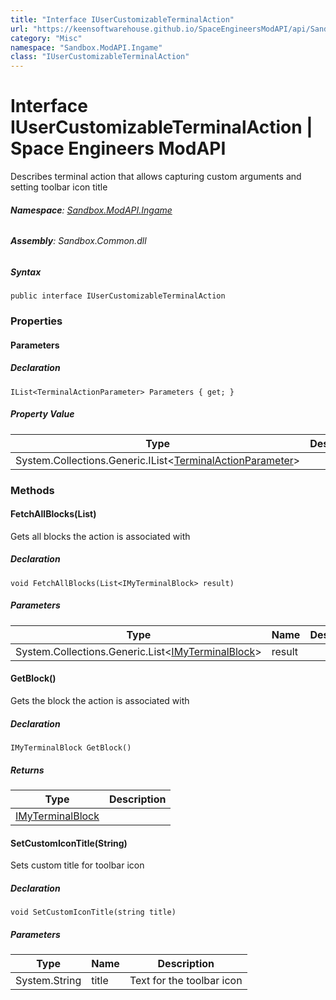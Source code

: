 ```yaml
---
title: "Interface IUserCustomizableTerminalAction"
url: "https://keensoftwarehouse.github.io/SpaceEngineersModAPI/api/Sandbox.ModAPI.Ingame.IUserCustomizableTerminalAction.html"
category: "Misc"
namespace: "Sandbox.ModAPI.Ingame"
class: "IUserCustomizableTerminalAction"
---
```


# Interface IUserCustomizableTerminalAction | Space Engineers ModAPI

Describes terminal action that allows capturing custom arguments and setting toolbar icon title

###### **Namespace**: [Sandbox.ModAPI.Ingame](https://keensoftwarehouse.github.io/SpaceEngineersModAPI/api/Sandbox.ModAPI.Ingame.html)

###### **Assembly**: Sandbox.Common.dll

##### Syntax

```
public interface IUserCustomizableTerminalAction
```

### Properties

#### Parameters

##### Declaration

```
IList<TerminalActionParameter> Parameters { get; }
```

##### Property Value

| Type | Description |
| --- | --- |
| System.Collections.Generic.IList<[TerminalActionParameter](https://keensoftwarehouse.github.io/SpaceEngineersModAPI/api/Sandbox.ModAPI.Ingame.TerminalActionParameter.html)\> |     |

### Methods

#### FetchAllBlocks(List<IMyTerminalBlock>)

Gets all blocks the action is associated with

##### Declaration

```
void FetchAllBlocks(List<IMyTerminalBlock> result)
```

##### Parameters

| Type | Name | Description |
| --- | --- | --- |
| System.Collections.Generic.List<[IMyTerminalBlock](https://keensoftwarehouse.github.io/SpaceEngineersModAPI/api/Sandbox.ModAPI.Ingame.IMyTerminalBlock.html)\> | result |     |

#### GetBlock()

Gets the block the action is associated with

##### Declaration

```
IMyTerminalBlock GetBlock()
```

##### Returns

| Type | Description |
| --- | --- |
| [IMyTerminalBlock](https://keensoftwarehouse.github.io/SpaceEngineersModAPI/api/Sandbox.ModAPI.Ingame.IMyTerminalBlock.html) |     |

#### SetCustomIconTitle(String)

Sets custom title for toolbar icon

##### Declaration

```
void SetCustomIconTitle(string title)
```

##### Parameters

| Type | Name | Description |
| --- | --- | --- |
| System.String | title | Text for the toolbar icon |